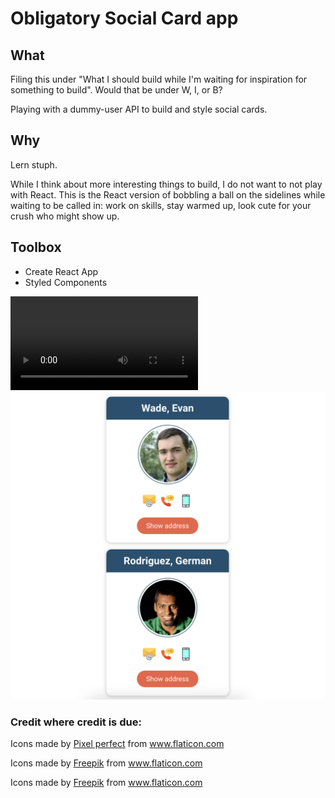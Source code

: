 # Obligatory Social Card app

## What
Filing this under "What I should build while I'm waiting for inspiration for something to build". Would that be under W, I, or B?

Playing with a dummy-user API to build and style social cards. 

## Why
Lern stuph. 

While I think about more interesting things to build, I do not want to not play with React. This is the React version of bobbling a ball on the sidelines while waiting to be called in: work on skills, stay warmed up, look cute for your crush who might show up. 

## Toolbox
* Create React App 
* Styled Components

![app demo](./cards1.mov)
![app snapshot](./cards.png)

### Credit where credit is due: 
<p>Icons made by <a href="https://icon54.com/" title="Pixel perfect">Pixel perfect</a> from <a href="https://www.flaticon.com/" title="Flaticon">www.flaticon.com</a></p>
<p>Icons made by <a href="https://www.freepik.com" title="Freepik">Freepik</a> from <a href="https://www.flaticon.com/" title="Flaticon">www.flaticon.com</a></p>
<p>Icons made by <a href="https://www.freepik.com" title="Freepik">Freepik</a> from <a href="https://www.flaticon.com/" title="Flaticon">www.flaticon.com</a></p>
